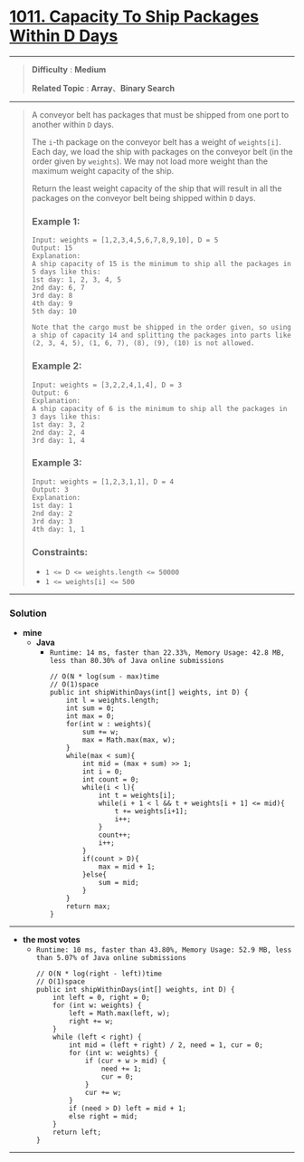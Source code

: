 # [1011. Capacity To Ship Packages Within D Days](https://leetcode.com/problems/capacity-to-ship-packages-within-d-days/)
---

> **Difficulty** : **Medium**
>
> **Related Topic** : **Array**、**Binary Search**

---

> A conveyor belt has packages that must be shipped from one port to another within `D` days.
>
> The `i`-th package on the conveyor belt has a weight of `weights[i]`.  Each day, we load the ship with packages on the conveyor belt (in the order given by `weights`). We may not load more weight than the maximum weight capacity of the ship.
>
> Return the least weight capacity of the ship that will result in all the packages on the conveyor belt being shipped within `D` days.
>
>
>
> ### Example 1:
> ```
> Input: weights = [1,2,3,4,5,6,7,8,9,10], D = 5
> Output: 15
> Explanation:
> A ship capacity of 15 is the minimum to ship all the packages in 5 days like this:
> 1st day: 1, 2, 3, 4, 5
> 2nd day: 6, 7
> 3rd day: 8
> 4th day: 9
> 5th day: 10
>
> Note that the cargo must be shipped in the order given, so using a ship of capacity 14 and splitting the packages into parts like (2, 3, 4, 5), (1, 6, 7), (8), (9), (10) is not allowed.
> ```
>
> ### Example 2:
> ```
> Input: weights = [3,2,2,4,1,4], D = 3
> Output: 6
> Explanation:
> A ship capacity of 6 is the minimum to ship all the packages in 3 days like this:
> 1st day: 3, 2
> 2nd day: 2, 4
> 3rd day: 1, 4
> ```
>
> ### Example 3:
> ```
> Input: weights = [1,2,3,1,1], D = 4
> Output: 3
> Explanation:
> 1st day: 1
> 2nd day: 2
> 3rd day: 3
> 4th day: 1, 1
> ```
>
> ### Constraints:
> * `1 <= D <= weights.length <= 50000`
> * `1 <= weights[i] <= 500`

---


### Solution
* **mine**
  * **Java**
    * `Runtime: 14 ms, faster than 22.33%, Memory Usage: 42.8 MB, less than 80.30% of Java online submissions`
      ```
      // O(N * log(sum - max)time
      // O(1)space
      public int shipWithinDays(int[] weights, int D) {
          int l = weights.length;
          int sum = 0;
          int max = 0;
          for(int w : weights){
              sum += w;
              max = Math.max(max, w);
          }
          while(max < sum){
              int mid = (max + sum) >> 1;
              int i = 0;
              int count = 0;
              while(i < l){
                  int t = weights[i]; 
                  while(i + 1 < l && t + weights[i + 1] <= mid){
                      t += weights[i+1];
                      i++;
                  }
                  count++;
                  i++;
              }
              if(count > D){
                  max = mid + 1;
              }else{
                  sum = mid;
              }
          }
          return max;
      }
      ```
  
  
  
---


* **the most votes**
  * `Runtime: 10 ms, faster than 43.80%, Memory Usage: 52.9 MB, less than 5.07% of Java online submissions`
    ```
    // O(N * log(right - left))time
    // O(1)space
    public int shipWithinDays(int[] weights, int D) {
        int left = 0, right = 0;
        for (int w: weights) {
            left = Math.max(left, w);
            right += w;
        }
        while (left < right) {
            int mid = (left + right) / 2, need = 1, cur = 0;
            for (int w: weights) {
                if (cur + w > mid) {
                    need += 1;
                    cur = 0;
                }
                cur += w;
            }
            if (need > D) left = mid + 1;
            else right = mid;
        }
        return left;
    }
    ```

---
